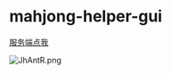 # mahjong-helper-gui

[服务端点我](https://github.com/EndlessCheng/mahjong-helper)

![JhAntR.png](https://t1.picb.cc/uploads/2018/09/27/JhAntR.png)
